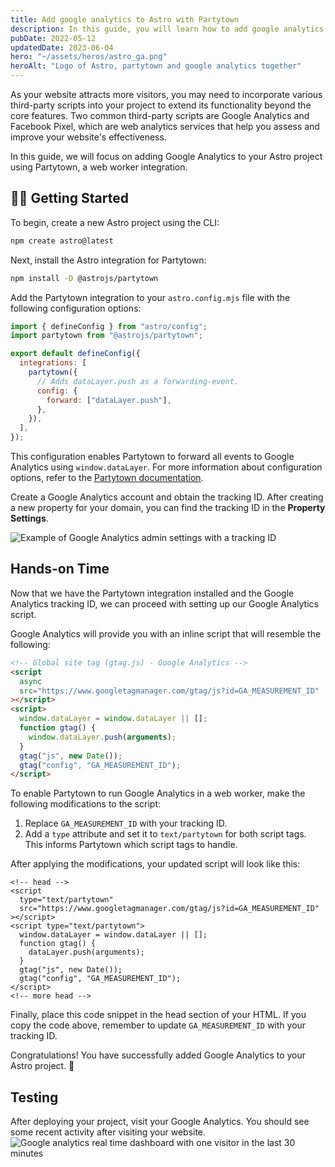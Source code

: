 ```yaml
---
title: Add google analytics to Astro with Partytown
description: In this guide, you will learn how to add google analytics to Astro without blocking the main thread using the partytown integration
pubDate: 2022-05-12
updatedDate: 2023-06-04
hero: "~/assets/heros/astro_ga.png"
heroAlt: "Logo of Astro, partytown and google analytics together"
---
```


As your website attracts more visitors, you may need to incorporate various third-party scripts into your project to extend its functionality beyond the core features. Two common third-party scripts are Google Analytics and Facebook Pixel, which are web analytics services that help you assess and improve your website's effectiveness.

In this guide, we will focus on adding Google Analytics to your Astro project using Partytown, a web worker integration.

## 🧑‍💻 Getting Started

To begin, create a new Astro project using the CLI:

```bash
npm create astro@latest
```

Next, install the Astro integration for Partytown:

```bash
npm install -D @astrojs/partytown
```

Add the Partytown integration to your `astro.config.mjs` file with the following configuration options:

```js title="astro.config.mjs"
import { defineConfig } from "astro/config";
import partytown from "@astrojs/partytown";

export default defineConfig({
  integrations: [
    partytown({
      // Adds dataLayer.push as a forwarding-event.
      config: {
        forward: ["dataLayer.push"],
      },
    }),
  ],
});
```

This configuration enables Partytown to forward all events to Google Analytics using `window.dataLayer`. For more information about configuration options, refer to the [Partytown documentation](https://partytown.builder.io/google-tag-manager#forward-events).

Create a Google Analytics account and obtain the tracking ID. After creating a new property for your domain, you can find the tracking ID in the **Property Settings**.

![Example of Google Analytics admin settings with a tracking ID](~/assets/content/tracking-setup.png)

## Hands-on Time

Now that we have the Partytown integration installed and the Google Analytics tracking ID, we can proceed with setting up our Google Analytics script.

Google Analytics will provide you with an inline script that will resemble the following:

```html
<!-- Global site tag (gtag.js) - Google Analytics -->
<script
  async
  src="https://www.googletagmanager.com/gtag/js?id=GA_MEASUREMENT_ID"
></script>
<script>
  window.dataLayer = window.dataLayer || [];
  function gtag() {
    window.dataLayer.push(arguments);
  }
  gtag("js", new Date());
  gtag("config", "GA_MEASUREMENT_ID");
</script>
```

To enable Partytown to run Google Analytics in a web worker, make the following modifications to the script:

1. Replace `GA_MEASUREMENT_ID` with your tracking ID.
2. Add a `type` attribute and set it to `text/partytown` for both script tags. This informs Partytown which script tags to handle.

After applying the modifications, your updated script will look like this:

```astro title="Layout.astro"
<!-- head -->
<script
  type="text/partytown"
  src="https://www.googletagmanager.com/gtag/js?id=GA_MEASUREMENT_ID"
></script>
<script type="text/partytown">
  window.dataLayer = window.dataLayer || [];
  function gtag() {
    dataLayer.push(arguments);
  }
  gtag("js", new Date());
  gtag("config", "GA_MEASUREMENT_ID");
</script>
<!-- more head -->
```

Finally, place this code snippet in the head section of your HTML. If you copy the code above, remember to update `GA_MEASUREMENT_ID` with your tracking ID.

Congratulations! You have successfully added Google Analytics to your Astro project. 🎉

## Testing

After deploying your project, visit your Google Analytics. You should see some recent activity after visiting your website.
![Google analytics real time dashboard with one visitor in the last 30 minutes](~/assets/content/realtime-dashboard.png)
